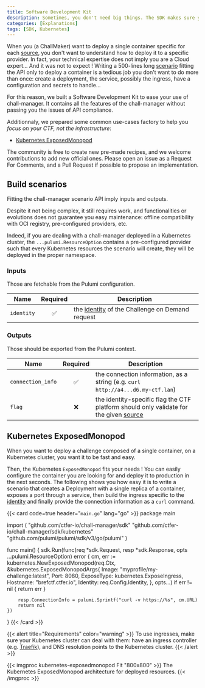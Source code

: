 ```yaml
---
title: Software Development Kit
description: Sometimes, you don't need big things. The SDK makes sure you don't need to be a DevOps.
categories: [Explanations]
tags: [SDK, Kubernetes]
---
```


When you (a ChallMaker) want to deploy a single container specific for each [source](/docs/chall-manager/glossary#source), you don't want to understand how to deploy it to a specific provider. In fact, your technical expertise does not imply you are a Cloud expert... And it was not to expect !
Writing a 500-lines long [scenario](/docs/chall-manager/glossary#scenario) fitting the API only to deploy a container is a tedious job you don't want to do more than once: create a deployment, the service, possibly the ingress, have a configuration and secrets to handle...

For this reason, we built a Software Development Kit to ease your use of chall-manager.
It contains all the features of the chall-manager without passing you the issues of API compliance.

Additionnaly, we prepared some common use-cases factory to help you _focus on your CTF, not the infrastructure_:
- [Kubernetes ExposedMonopod](#kubernetes-exposedmonopod)

The community is free to create new pre-made recipes, and we welcome contributions to add new official ones. Please open an issue as a Request For Comments, and a Pull Request if possible to propose an implementation.

## Build scenarios

Fitting the chall-manager scenario API imply inputs and outputs.

Despite it not being complex, it still requires work, and functionalities or evolutions does not guarantee you easy maintenance: offline compatibility with OCI registry, pre-configured providers, etc.

Indeed, if you are dealing with a chall-manager deployed in a Kubernetes cluster, the `...pulumi.ResourceOption` contains a pre-configured provider such that every Kubernetes resources the scenario will create, they will be deployed in the proper namespace.

### Inputs

Those are fetchable from the Pulumi configuration.

| Name | Required | Description |
|---|:---:|---|
| `identity` | ✅ | the [identity](/docs/chall-manager/glossary#identity) of the Challenge on Demand request |

### Outputs

Those should be exported from the Pulumi context.

| Name | Required | Description |
|---|:---:|---|
| `connection_info` | ✅ | the connection information, as a string (e.g. `curl http://a4...d6.my-ctf.lan`) |
| `flag` | ❌ | the identity-specific flag the CTF platform should only validate for the given [source](/docs/chall-manager/glossary#source) |

## Kubernetes ExposedMonopod

When you want to deploy a challenge composed of a single container, on a Kubernetes cluster, you want it to be fast and easy.

Then, the Kubernetes `ExposedMonopod` fits your needs ! You can easily configure the container you are looking for and deploy it to production in the next seconds.
The following shows you how easy it is to write a scenario that creates a Deployment with a single replica of a container, exposes a port through a service, then build the ingress specific to the [identity](/docs/chall-manager/glossary#identity) and finally provide the connection information as a `curl` command.

{{< card code=true header="`main.go`" lang="go" >}}
package main

import (
	"github.com/ctfer-io/chall-manager/sdk"
	"github.com/ctfer-io/chall-manager/sdk/kubernetes"
	"github.com/pulumi/pulumi/sdk/v3/go/pulumi"
)

func main() {
	sdk.Run(func(req *sdk.Request, resp *sdk.Response, opts ...pulumi.ResourceOption) error {
		cm, err := kubernetes.NewExposedMonopod(req.Ctx, &kubernetes.ExposedMonopodArgs{
			Image:      "myprofile/my-challenge:latest",
			Port:       8080,
			ExposeType: kubernetes.ExposeIngress,
			Hostname:   "brefctf.ctfer.io",
			Identity:   req.Config.Identity,
		}, opts...)
		if err != nil {
			return err
		}

		resp.ConnectionInfo = pulumi.Sprintf("curl -v https://%s", cm.URL)
		return nil
	})
}
{{< /card >}}

{{< alert title="Requirements" color="warning" >}}
To use ingresses, make sure your Kubernetes cluster can deal with them: have an ingress controller (e.g. [Traefik](https://traefik.io/)), and DNS resolution points to the Kubernetes cluster.
{{< /alert >}}

{{< imgproc kubernetes-exposedmonopod Fit "800x800" >}}
The Kubernetes ExposedMonopod architecture for deployed resources.
{{< /imgproc >}}

<!-- TODO provide ExposedMonopod configuration (attributes, required/optional, type, description) -->
